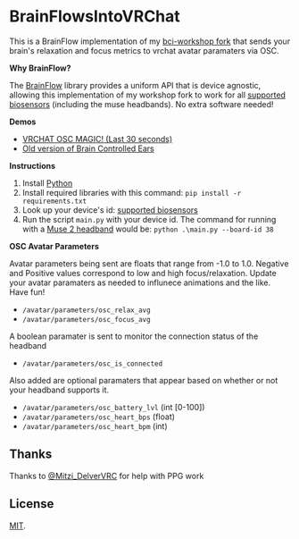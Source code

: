 # BrainFlowsIntoVRChat

This is a BrainFlow implementation of my [bci-workshop fork](https://github.com/ChilloutCharles/bci-workshop) that sends your brain's relaxation and focus metrics to vrchat avatar paramaters via OSC.

**Why BrainFlow?**

The [BrainFlow](https://BrainFlow.org) library provides a uniform API that is device agnostic, allowing this implementation of my workshop fork to work for all [supported biosensors](https://BrainFlow.readthedocs.io/en/stable/SupportedBoards.html) (including the muse headbands). No extra software needed!

**Demos** 
- [VRCHAT OSC MAGIC! (Last 30 seconds)](https://twitter.com/kentrl_z/status/1497020472046800897)
- [Old version of Brain Controlled Ears](https://www.youtube.com/watch?v=WjWc51xNgKg)

**Instructions**

1. Install [Python](https://www.python.org)
2. Install required libraries with this command: `pip install -r requirements.txt`
3. Look up your device's id: [supported biosensors](https://BrainFlow.readthedocs.io/en/stable/SupportedBoards.html)
4. Run the script `main.py` with your device id. The command for running with a [Muse 2 headband](https://choosemuse.com/muse-2/) would be: `python .\main.py --board-id 38`

**OSC Avatar Parameters**

Avatar parameters being sent are floats that range from -1.0 to 1.0. Negative and Positive values correspond to low and high focus/relaxation. Update your avatar paramaters as needed to influnece animations and the like. Have fun!

- `/avatar/parameters/osc_relax_avg`
- `/avatar/parameters/osc_focus_avg`

A boolean paramater is sent to monitor the connection status of the headband

- `/avatar/parameters/osc_is_connected`

Also added are optional paramaters that appear based on whether or not your headband supports it.
- `/avatar/parameters/osc_battery_lvl` (int [0-100])
- `/avatar/parameters/osc_heart_bps` (float)
- `/avatar/parameters/osc_heart_bpm` (int)

## Thanks
Thanks to [@Mitzi_DelverVRC](https://twitter.com/Mitzi_DelverVRC) for help with PPG work

## License
[MIT](http://opensource.org/licenses/MIT).